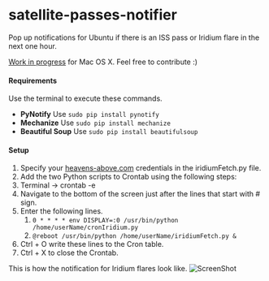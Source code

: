 satellite-passes-notifier
=========================

Pop up notifications for Ubuntu if there is an ISS pass or Iridium flare in the next one hour.

[Work in progress](https://github.com/astronomersiva/satellite-passes-notifier/tree/patch_mac_osx) for Mac OS X. Feel free to contribute :)

#### Requirements

Use the terminal to execute these commands.
* **PyNotify** Use `sudo pip install pynotify`
* **Mechanize** Use `sudo pip install mechanize`
* **Beautiful Soup** Use `sudo pip install beautifulsoup`

#### Setup

1. Specify your [heavens-above.com](http://www.heavens-above.com) credentials in the iridiumFetch.py file.
2. Add the two Python scripts to Crontab using the following steps:
  1. Terminal -> crontab -e
  2. Navigate to the bottom of the screen just after the lines that start with # sign.
  3. Enter the following lines.
     1. `0 * * * * env DISPLAY=:0 /usr/bin/python /home/userName/cronIridium.py`
     2. `@reboot /usr/bin/python /home/userName/iridiumFetch.py &`
  4. Ctrl + O write these lines to the Cron table.
  5. Ctrl + X to close the Crontab.

This is how the notification for Iridium flares look like.
![ScreenShot](https://raw.github.com/astronomersiva/satellite-passes-notifier/master/iridiumPass.png)
